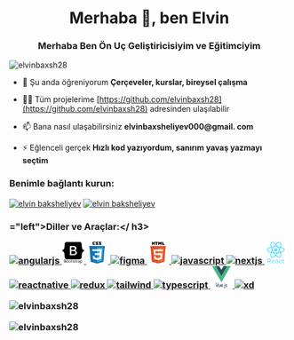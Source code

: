 <h1 align="center">Merhaba 👋, ben Elvin</h1>
<h3 align="center">Merhaba Ben Ön Uç Geliştiricisiyim ve Eğitimciyim</h3>

<p align="left"> <img src="https://komarev.com/ghpvc/?username=elvinbaxsh28&label=Profile%20views&color=0e75b6&style=flat" alt="elvinbaxsh28" /> </p>

- 🌱 Şu anda öğreniyorum **Çerçeveler, kurslar, bireysel çalışma**

- 👨‍💻 Tüm projelerime [https://github.com/elvinbaxsh28](https://github.com/elvinbaxsh28) adresinden ulaşılabilir

- 📫 Bana nasıl ulaşabilirsiniz **elvinbaxsheliyev000@gmail. com**

- ⚡ Eğlenceli gerçek **Hızlı kod yazıyordum, sanırım yavaş yazmayı seçtim**

<h3 align="left">Benimle bağlantı kurun:</h3>
<p align="left">
<a href="https://linkedin.com/in/elvin baksheliyev" target="blank"><img align="center" src="https://raw.githubusercontent.com/rahuldkjain/github-profile- readme-generator/master/src/images/icons/Social/linked-in-alt.svg" alt="elvin baksheliyev" height="30" width="40" /></a> <a href="
https ://fb.com/elvin baksheliyev" target="blank"><img align="center" src="https://raw.githubusercontent.com/rahuldkjain/github-profile-readme-generator/master/src/ images/icons/Social/facebook.svg" alt="elvin baksheliyev" height="30" width="40" /></a> </p> <h3
align

="left">Diller ve Araçlar:</ h3>
<p align="left"> <a href="https://angular.io" target="_blank" rel="noreferrer"> <img src="https://raw.githubusercontent.com/devicons/devicon /master/icons/angularjs/angularjs-original-wordmark.svg" alt="angularjs" width="40" height="40"/> </a> <a href="https://getbootstrap.com" hedef ="_blank" rel="noreferrer"> <img src="https://raw.githubusercontent.com/devicons/devicon/master/icons/bootstrap/bootstrap-plain-wordmark.svg" alt="bootstrap" width= "40" height="40"/> </a> <a href="https://www.w3schools.com/css/" target="_blank" rel="noreferrer"><img src="https://raw.githubusercontent.com/devicons/devicon/master/icons/css3/css3-original-wordmark.svg" alt="css3" width="40" height="40"/> </a> <a href="https://www.figma.com/" target="_blank" rel="noreferrer"> <img src="https://www.vectorlogo.zone/logos/figma/ figma-icon.svg" alt="figma" width="40" height="40"/> </a> <a href="https://www.w3.org/html/" target="_blank" rel="noreferrer"> <img src="https://raw.githubusercontent.com/devicons/devicon/master/icons/html5/html5-original-wordmark.svg" alt="html5" width="40" yükseklik ="40"/> </a> <a href="https://developer.mozilla.org/en-US/docs/Web/JavaScript" target="_blank" rel="noreferrer"> <img src="https://raw. githubusercontent.com/devicons/devicon/master/icons/javascript/javascript-original.svg" alt="javascript" width="40" height="40"/> </a> <a href="https:// nextjs.org/" target="_blank" rel="noreferrer"> <img src="https://cdn.worldvectorlogo.com/logos/nextjs-2.svg" alt="nextjs" width="40" yükseklik ="40"/> </a> <a href="https://reactjs.org/" target="_blank" rel="noreferrer"> <img src="https://raw.githubusercontent.com/devicons/devicon/master/icons/react/react-original-wordmark.svg" alt="react" width="40" height="40"/> </a> <a href="https:// reactnative.dev/" target="_blank" rel="noreferrer"> <img src="https://reactnative.dev/img/header_logo.svg" alt="reactnative" width="40" height="40" /> </a> <a href="https://redux.js.org" target="_blank" rel="noreferrer"> <img src="https://raw.githubusercontent.com/devicons/devicon /master/icons/redux/redux-original.svg" alt="redux" width="40" height="40"/> </a> <a href="https://tailwindcss.com/"target="_blank" rel="noreferrer"> <img src="https://www.vectorlogo.zone/logos/tailwindcss/tailwindcss-icon.svg" alt="tailwind" width="40" height="40 "/> </a> <a href="https://www.typescriptlang.org/" target="_blank" rel="noreferrer"> <img src="https://raw.githubusercontent.com/devicons /devicon/master/icons/typescript/typescript-original.svg" alt="typescript" width="40" height="40"/> </a> <a href="https://vuejs.org/" target="_blank" rel="noreferrer"> <img src="https://raw.githubusercontent.com/devicons/devicon/master/icons/vuejs/vuejs-original-wordmark.svg"alt="vuejs" width="40" height="40"/> </a> <a href="https://www.adobe.com/products/xd.html" target="_blank" rel=" noreferrer"> <img src="https://cdn.worldvectorlogo.com/logos/adobe-xd.svg" alt="xd" width="40" height="40"/> </a> </p >

<p><img align="center" src="https://github-readme-stats.vercel.app/api/top-langs?username=elvinbaxsh28&show_icons=true&locale=en&layout=compact" alt="elvinbaxsh28" /> </p>

<p><img align="center" src="https://github-readme-streak-stats.herokuapp.com/?user=elvinbaxsh28&" alt="elvinbaxsh28" /></p>
